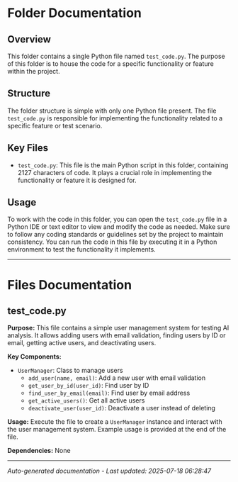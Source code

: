 # Folder Documentation

## Overview
This folder contains a single Python file named `test_code.py`. The purpose of this folder is to house the code for a specific functionality or feature within the project.

## Structure
The folder structure is simple with only one Python file present. The file `test_code.py` is responsible for implementing the functionality related to a specific feature or test scenario.

## Key Files
- `test_code.py`: This file is the main Python script in this folder, containing 2127 characters of code. It plays a crucial role in implementing the functionality or feature it is designed for.

## Usage
To work with the code in this folder, you can open the `test_code.py` file in a Python IDE or text editor to view and modify the code as needed. Make sure to follow any coding standards or guidelines set by the project to maintain consistency. You can run the code in this file by executing it in a Python environment to test the functionality it implements.

---

# Files Documentation

## test_code.py

**Purpose:** This file contains a simple user management system for testing AI analysis. It allows adding users with email validation, finding users by ID or email, getting active users, and deactivating users.

**Key Components:**
- `UserManager`: Class to manage users
  - `add_user(name, email)`: Add a new user with email validation
  - `get_user_by_id(user_id)`: Find user by ID
  - `find_user_by_email(email)`: Find user by email address
  - `get_active_users()`: Get all active users
  - `deactivate_user(user_id)`: Deactivate a user instead of deleting

**Usage:** Execute the file to create a `UserManager` instance and interact with the user management system. Example usage is provided at the end of the file.

**Dependencies:** None

---
*Auto-generated documentation - Last updated: 2025-07-18 06:28:47*
